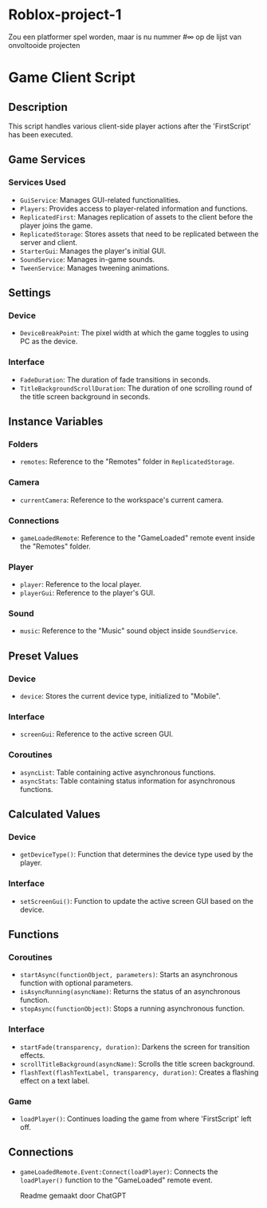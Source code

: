 # Roblox-project-1


Zou een platformer spel worden, maar is nu nummer #∞ op de lijst van onvoltooide projecten

# Game Client Script

## Description

This script handles various client-side player actions after the 'FirstScript' has been executed.

## Game Services

### Services Used

- `GuiService`: Manages GUI-related functionalities.
- `Players`: Provides access to player-related information and functions.
- `ReplicatedFirst`: Manages replication of assets to the client before the player joins the game.
- `ReplicatedStorage`: Stores assets that need to be replicated between the server and client.
- `StarterGui`: Manages the player's initial GUI.
- `SoundService`: Manages in-game sounds.
- `TweenService`: Manages tweening animations.

## Settings

### Device

- `DeviceBreakPoint`: The pixel width at which the game toggles to using PC as the device.

### Interface

- `FadeDuration`: The duration of fade transitions in seconds.
- `TitleBackgroundScrollDuration`: The duration of one scrolling round of the title screen background in seconds.

## Instance Variables

### Folders

- `remotes`: Reference to the "Remotes" folder in `ReplicatedStorage`.

### Camera

- `currentCamera`: Reference to the workspace's current camera.

### Connections

- `gameLoadedRemote`: Reference to the "GameLoaded" remote event inside the "Remotes" folder.

### Player

- `player`: Reference to the local player.
- `playerGui`: Reference to the player's GUI.

### Sound

- `music`: Reference to the "Music" sound object inside `SoundService`.

## Preset Values

### Device

- `device`: Stores the current device type, initialized to "Mobile".

### Interface

- `screenGui`: Reference to the active screen GUI.

### Coroutines

- `asyncList`: Table containing active asynchronous functions.
- `asyncStats`: Table containing status information for asynchronous functions.

## Calculated Values

### Device

- `getDeviceType()`: Function that determines the device type used by the player.

### Interface

- `setScreenGui()`: Function to update the active screen GUI based on the device.

## Functions

### Coroutines

- `startAsync(functionObject, parameters)`: Starts an asynchronous function with optional parameters.
- `isAsyncRunning(asyncName)`: Returns the status of an asynchronous function.
- `stopAsync(functionObject)`: Stops a running asynchronous function.

### Interface

- `startFade(transparency, duration)`: Darkens the screen for transition effects.
- `scrollTitleBackground(asyncName)`: Scrolls the title screen background.
- `flashText(flashTextLabel, transparency, duration)`: Creates a flashing effect on a text label.

### Game

- `loadPlayer()`: Continues loading the game from where 'FirstScript' left off.

## Connections

- `gameLoadedRemote.Event:Connect(loadPlayer)`: Connects the `loadPlayer()` function to the "GameLoaded" remote event.

  Readme gemaakt door ChatGPT
